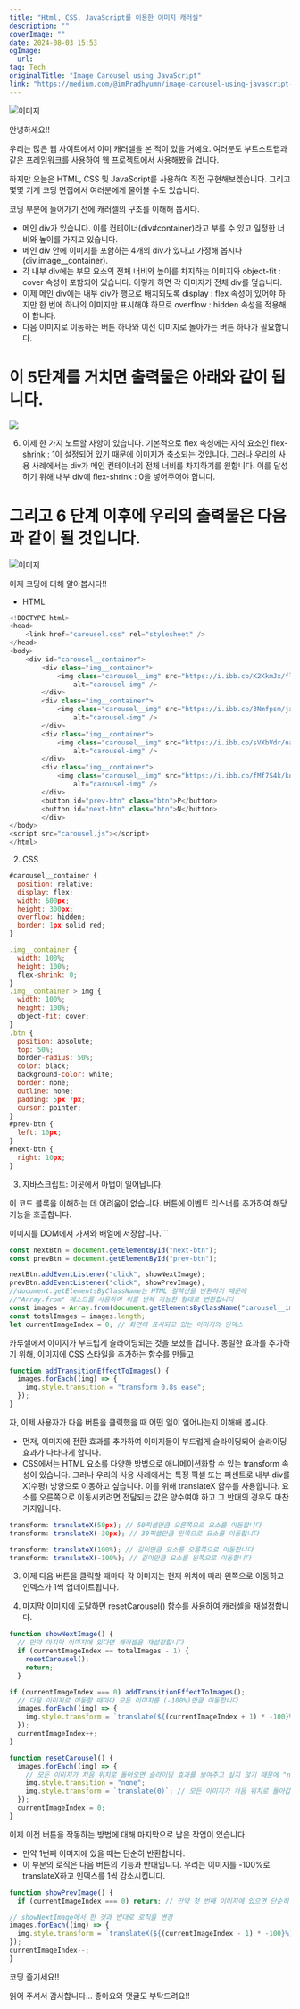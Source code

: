 ```yaml
---
title: "Html, CSS, JavaScript를 이용한 이미지 캐러셀"
description: ""
coverImage: ""
date: 2024-08-03 15:53
ogImage: 
  url: 
tag: Tech
originalTitle: "Image Carousel using JavaScript"
link: "https://medium.com/@imPradhyumn/image-carousel-using-javascript-19b96afa956f"
---
```




![이미지](/assets/img/Image-Carousel-using-JavaScript_0.png)

안녕하세요!!

우리는 많은 웹 사이트에서 이미 캐러셀을 본 적이 있을 거예요. 여러분도 부트스트랩과 같은 프레임워크를 사용하여 웹 프로젝트에서 사용해봤을 겁니다.

하지만 오늘은 HTML, CSS 및 JavaScript를 사용하여 직접 구현해보겠습니다. 그리고 몇몇 기계 코딩 면접에서 여러분에게 물어볼 수도 있습니다.

<div class="content-ad"></div>

코딩 부분에 들어가기 전에 캐러셀의 구조를 이해해 봅시다.

- 메인 div가 있습니다. 이를 컨테이너(div#container)라고 부를 수 있고 일정한 너비와 높이를 가지고 있습니다.
- 메인 div 안에 이미지를 포함하는 4개의 div가 있다고 가정해 봅시다 (div.image\_\_container).
- 각 내부 div에는 부모 요소의 전체 너비와 높이를 차지하는 이미지와 object-fit : cover 속성이 포함되어 있습니다. 이렇게 하면 각 이미지가 전체 div를 덮습니다.
- 이제 메인 div에는 내부 div가 행으로 배치되도록 display : flex 속성이 있어야 하지만 한 번에 하나의 이미지만 표시해야 하므로 overflow : hidden 속성을 적용해야 합니다.
- 다음 이미지로 이동하는 버튼 하나와 이전 이미지로 돌아가는 버튼 하나가 필요합니다.

# 이 5단계를 거치면 출력물은 아래와 같이 됩니다.

<img src="/assets/img/Image-Carousel-using-JavaScript_1.png" />

<div class="content-ad"></div>

6. 이제 한 가지 노트할 사항이 있습니다. 기본적으로 flex 속성에는 자식 요소인 flex-shrink : 1이 설정되어 있기 때문에 이미지가 축소되는 것입니다. 그러나 우리의 사용 사례에서는 div가 메인 컨테이너의 전체 너비를 차지하기를 원합니다. 이를 달성하기 위해 내부 div에 flex-shrink : 0을 넣어주어야 합니다.

# 그리고 6 단계 이후에 우리의 출력물은 다음과 같이 될 것입니다.

![이미지](/assets/img/Image-Carousel-using-JavaScript_2.png)

이제 코딩에 대해 알아봅시다!!

<div class="content-ad"></div>

- HTML

```js
<!DOCTYPE html>
<head>
    <link href="carousel.css" rel="stylesheet" />
</head>
<body>
    <div id="carousel__container">
        <div class="img__container">
            <img class="carousel__img" src="https://i.ibb.co/K2KkmJx/florian-olivo-4hb-J-eym-Z1o-unsplash.jpg"
                alt="carousel-img" />
        </div>
        <div class="img__container">
            <img class="carousel__img" src="https://i.ibb.co/3Nmfpsm/jackson-sophat-t-l5-FFH8-VA-unsplash.jpg"
                alt="carousel-img" />
        </div>
        <div class="img__container">
            <img class="carousel__img" src="https://i.ibb.co/sVXbVdr/nathan-da-silva-k-r-Kfq-Sm4-L4-unsplash.jpg"
                alt="carousel-img" />
        </div>
        <div class="img__container">
            <img class="carousel__img" src="https://i.ibb.co/fMf7S4k/kobu-agency-ip-ARHax-ETRk-unsplash.jpg"
                alt="carousel-img" />
        </div>
        <button id="prev-btn" class="btn">P</button>
        <button id="next-btn" class="btn">N</button>
        </div>
</body>
<script src="carousel.js"></script>
</html>
```

2. CSS

```js
#carousel__container {
  position: relative;
  display: flex;
  width: 600px;
  height: 300px;
  overflow: hidden;
  border: 1px solid red;
}
```

<div class="content-ad"></div>

```js
.img__container {
  width: 100%;
  height: 100%;
  flex-shrink: 0;
}
.img__container > img {
  width: 100%;
  height: 100%;
  object-fit: cover;
}
.btn {
  position: absolute;
  top: 50%;
  border-radius: 50%;
  color: black;
  background-color: white;
  border: none;
  outline: none;
  padding: 5px 7px;
  cursor: pointer;
}
#prev-btn {
  left: 10px;
}
#next-btn {
  right: 10px;
}
```

3. 자바스크립트: 이곳에서 마법이 일어납니다.

이 코드 블록을 이해하는 데 어려움이 없습니다. 버튼에 이벤트 리스너를 추가하여 해당 기능을 호출합니다.

이미지를 DOM에서 가져와 배열에 저장합니다.```

<div class="content-ad"></div>

```js
const nextBtn = document.getElementById("next-btn");
const prevBtn = document.getElementById("prev-btn");
```

```js
nextBtn.addEventListener("click", showNextImage);
prevBtn.addEventListener("click", showPrevImage);
//document.getElementsByClassName는 HTML 컬렉션을 반환하기 때문에
//"Array.from" 메소드를 사용하여 이를 반복 가능한 형태로 변환합니다
const images = Array.from(document.getElementsByClassName("carousel__img"));
const totalImages = images.length;
let currentImageIndex = 0; // 화면에 표시되고 있는 이미지의 인덱스
```

카루셀에서 이미지가 부드럽게 슬라이딩되는 것을 보셨을 겁니다. 동일한 효과를 추가하기 위해, 이미지에 CSS 스타일을 추가하는 함수를 만들고

```js
function addTransitionEffectToImages() {
  images.forEach((img) => {
    img.style.transition = "transform 0.8s ease";
  });
}
```

<div class="content-ad"></div>

자, 이제 사용자가 다음 버튼을 클릭했을 때 어떤 일이 일어나는지 이해해 봅시다.

- 먼저, 이미지에 전환 효과를 추가하여 이미지들이 부드럽게 슬라이딩되어 슬라이딩 효과가 나타나게 합니다.
- CSS에서는 HTML 요소를 다양한 방법으로 애니메이션화할 수 있는 transform 속성이 있습니다. 그러나 우리의 사용 사례에서는 특정 픽셀 또는 퍼센트로 내부 div를 X(수평) 방향으로 이동하고 싶습니다. 이를 위해 translateX 함수를 사용합니다. 요소를 오른쪽으로 이동시키려면 전달되는 값은 양수여야 하고 그 반대의 경우도 마찬가지입니다.

```js
transform: translateX(50px); // 50픽셀만큼 오른쪽으로 요소를 이동합니다
transform: translateX(-30px); // 30픽셀만큼 왼쪽으로 요소를 이동합니다
```

```js
transform: translateX(100%); // 길이만큼 요소를 오른쪽으로 이동합니다
transform: translateX(-100%); // 길이만큼 요소를 왼쪽으로 이동합니다
```

<div class="content-ad"></div>

3. 이제 다음 버튼을 클릭할 때마다 각 이미지는 현재 위치에 따라 왼쪽으로 이동하고 인덱스가 1씩 업데이트됩니다.

4. 마지막 이미지에 도달하면 resetCarousel() 함수를 사용하여 캐러셀을 재설정합니다.

```js
function showNextImage() {
  // 만약 마지막 이미지에 있다면 캐러셀을 재설정합니다
  if (currentImageIndex == totalImages - 1) {
    resetCarousel();
    return;
  }
```

```js
if (currentImageIndex === 0) addTransitionEffectToImages();
  // 다음 이미지로 이동할 때마다 모든 이미지를 (-100%)만큼 이동합니다
  images.forEach((img) => {
    img.style.transform = `translate(${(currentImageIndex + 1) * -100}%)`;
  });
  currentImageIndex++;
}
```

<div class="content-ad"></div>

```js
function resetCarousel() {
  images.forEach((img) => {
    // 모든 이미지가 처음 위치로 돌아오면 슬라이딩 효과를 보여주고 싶지 않기 때문에 "none"을 설정합니다.
    img.style.transition = "none";
    img.style.transform = `translate(0)`; // 모든 이미지가 처음 위치로 돌아갑니다.
  });
  currentImageIndex = 0;
}
```

이제 이전 버튼을 작동하는 방법에 대해 마지막으로 남은 작업이 있습니다.

- 만약 1번째 이미지에 있을 때는 단순히 반환합니다.
- 이 부분의 로직은 다음 버튼의 기능과 반대입니다. 우리는 이미지를 -100%로 translateX하고 인덱스를 1씩 감소시킵니다.

```js
function showPrevImage() {
  if (currentImageIndex === 0) return; // 만약 첫 번째 이미지에 있으면 단순히 반환합니다.
```

<div class="content-ad"></div>

```js
// showNextImage에서 한 것과 반대로 로직을 변경
images.forEach((img) => {
  img.style.transform = `translateX(${(currentImageIndex - 1) * -100}%)`;
});
currentImageIndex--;
}
```

코딩 즐기세요!!

읽어 주셔서 감사합니다… 좋아요와 댓글도 부탁드려요!!
